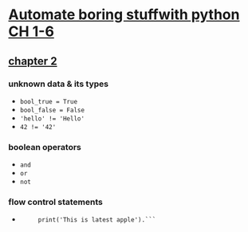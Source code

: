 # [Automate boring stuffwith python CH 1-6](https://automatetheboringstuff.com)
## [chapter 2](https://automatetheboringstuff.com/2e/chapter2/)
### unknown data & its types
* ```bool_true = True```
* ```bool_false = False```
* ```'hello' != 'Hello'```
* ```42 != '42'```

### boolean operators
* ```and```
* ```or```
* ```not```

### flow control statements
* ```if apple == 16 :
       print('This is latest apple').```
